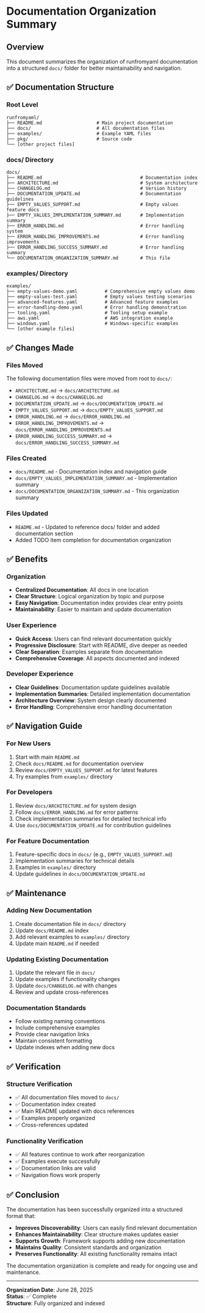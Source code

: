 # Documentation Organization Summary

## Overview

This document summarizes the organization of runfromyaml documentation into a structured `docs/` folder for better maintainability and navigation.

## ✅ Documentation Structure

### Root Level
```
runfromyaml/
├── README.md                    # Main project documentation
├── docs/                        # All documentation files
├── examples/                    # Example YAML files
├── pkg/                         # Source code
└── [other project files]
```

### docs/ Directory
```
docs/
├── README.md                                    # Documentation index
├── ARCHITECTURE.md                              # System architecture
├── CHANGELOG.md                                 # Version history
├── DOCUMENTATION_UPDATE.md                      # Documentation guidelines
├── EMPTY_VALUES_SUPPORT.md                      # Empty values feature docs
├── EMPTY_VALUES_IMPLEMENTATION_SUMMARY.md       # Implementation summary
├── ERROR_HANDLING.md                            # Error handling system
├── ERROR_HANDLING_IMPROVEMENTS.md               # Error handling improvements
├── ERROR_HANDLING_SUCCESS_SUMMARY.md            # Error handling summary
└── DOCUMENTATION_ORGANIZATION_SUMMARY.md        # This file
```

### examples/ Directory
```
examples/
├── empty-values-demo.yaml          # Comprehensive empty values demo
├── empty-values-test.yaml          # Empty values testing scenarios
├── advanced-features.yaml          # Advanced feature examples
├── error-handling-demo.yaml        # Error handling demonstration
├── tooling.yaml                    # Tooling setup example
├── aws.yaml                        # AWS integration example
├── windows.yaml                    # Windows-specific examples
└── [other example files]
```

## ✅ Changes Made

### Files Moved
The following documentation files were moved from root to `docs/`:
- `ARCHITECTURE.md` → `docs/ARCHITECTURE.md`
- `CHANGELOG.md` → `docs/CHANGELOG.md`
- `DOCUMENTATION_UPDATE.md` → `docs/DOCUMENTATION_UPDATE.md`
- `EMPTY_VALUES_SUPPORT.md` → `docs/EMPTY_VALUES_SUPPORT.md`
- `ERROR_HANDLING.md` → `docs/ERROR_HANDLING.md`
- `ERROR_HANDLING_IMPROVEMENTS.md` → `docs/ERROR_HANDLING_IMPROVEMENTS.md`
- `ERROR_HANDLING_SUCCESS_SUMMARY.md` → `docs/ERROR_HANDLING_SUCCESS_SUMMARY.md`

### Files Created
- `docs/README.md` - Documentation index and navigation guide
- `docs/EMPTY_VALUES_IMPLEMENTATION_SUMMARY.md` - Implementation summary
- `docs/DOCUMENTATION_ORGANIZATION_SUMMARY.md` - This organization summary

### Files Updated
- `README.md` - Updated to reference docs/ folder and added documentation section
- Added TODO item completion for documentation organization

## ✅ Benefits

### Organization
- **Centralized Documentation**: All docs in one location
- **Clear Structure**: Logical organization by topic and purpose
- **Easy Navigation**: Documentation index provides clear entry points
- **Maintainability**: Easier to maintain and update documentation

### User Experience
- **Quick Access**: Users can find relevant documentation quickly
- **Progressive Disclosure**: Start with README, dive deeper as needed
- **Clear Separation**: Examples separate from documentation
- **Comprehensive Coverage**: All aspects documented and indexed

### Developer Experience
- **Clear Guidelines**: Documentation update guidelines available
- **Implementation Summaries**: Detailed implementation documentation
- **Architecture Overview**: System design clearly documented
- **Error Handling**: Comprehensive error handling documentation

## ✅ Navigation Guide

### For New Users
1. Start with main `README.md`
2. Check `docs/README.md` for documentation overview
3. Review `docs/EMPTY_VALUES_SUPPORT.md` for latest features
4. Try examples from `examples/` directory

### For Developers
1. Review `docs/ARCHITECTURE.md` for system design
2. Follow `docs/ERROR_HANDLING.md` for error patterns
3. Check implementation summaries for detailed technical info
4. Use `docs/DOCUMENTATION_UPDATE.md` for contribution guidelines

### For Feature Documentation
1. Feature-specific docs in `docs/` (e.g., `EMPTY_VALUES_SUPPORT.md`)
2. Implementation summaries for technical details
3. Examples in `examples/` directory
4. Update guidelines in `docs/DOCUMENTATION_UPDATE.md`

## ✅ Maintenance

### Adding New Documentation
1. Create documentation file in `docs/` directory
2. Update `docs/README.md` index
3. Add relevant examples to `examples/` directory
4. Update main `README.md` if needed

### Updating Existing Documentation
1. Update the relevant file in `docs/`
2. Update examples if functionality changes
3. Update `docs/CHANGELOG.md` with changes
4. Review and update cross-references

### Documentation Standards
- Follow existing naming conventions
- Include comprehensive examples
- Provide clear navigation links
- Maintain consistent formatting
- Update indexes when adding new docs

## ✅ Verification

### Structure Verification
- ✅ All documentation files moved to `docs/`
- ✅ Documentation index created
- ✅ Main README updated with docs references
- ✅ Examples properly organized
- ✅ Cross-references updated

### Functionality Verification
- ✅ All features continue to work after reorganization
- ✅ Examples execute successfully
- ✅ Documentation links are valid
- ✅ Navigation flows work properly

## ✅ Conclusion

The documentation has been successfully organized into a structured format that:

- **Improves Discoverability**: Users can easily find relevant documentation
- **Enhances Maintainability**: Clear structure makes updates easier
- **Supports Growth**: Framework supports adding new documentation
- **Maintains Quality**: Consistent standards and organization
- **Preserves Functionality**: All existing functionality remains intact

The documentation organization is complete and ready for ongoing use and maintenance.

---

**Organization Date**: June 28, 2025  
**Status**: ✅ Complete  
**Structure**: Fully organized and indexed
